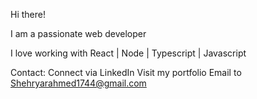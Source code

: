 Hi there!

I am a passionate web developer 

I love working with React | Node | Typescript | Javascript

Contact:
   Connect via LinkedIn 
   Visit my portfolio
   Email to Shehryarahmed1744@gmail.com
